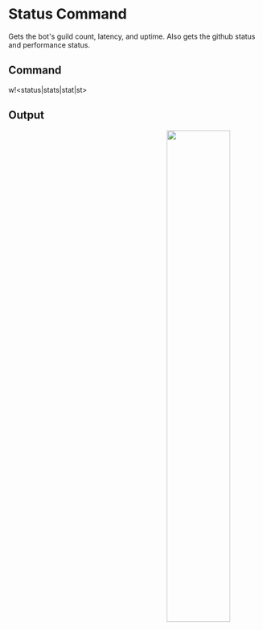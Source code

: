 # Status Command
Gets the bot's guild count, latency, and uptime. Also gets the github status and performance status.
## Command
w!<status|stats|stat|st>
## Output
<p align=center>
    <img align=right width=50% src="https://media.discordapp.net/attachments/1032209108121690182/1059931631877640363/image.png?width=512&height=452">
</p>